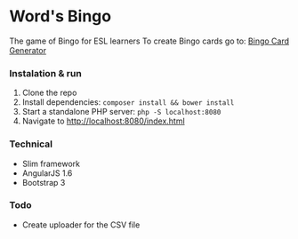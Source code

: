 # Word's Bingo

The game of Bingo for ESL learners
To create Bingo cards go to: [Bingo Card Generator](https://osric.com/bingo-card-generator/)

### Instalation & run
1. Clone the repo 
2. Install dependencies: `composer install && bower install`
3. Start a standalone PHP server: `php -S localhost:8080`
4. Navigate to [http://localhost:8080/index.html](http://localhost:8080/index.html)

### Technical
- Slim framework
- AngularJS 1.6
- Bootstrap 3

### Todo
- Create uploader for the CSV file
